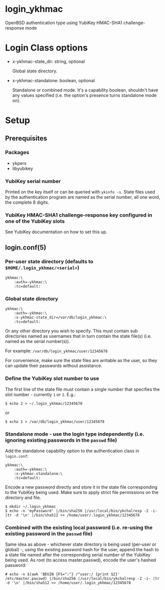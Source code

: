 # login\_ykhmac
OpenBSD authentication type using YubiKey HMAC-SHA1 challenge-response mode
# Login Class options
* x-ykhmac-state\_dir: string, optional

  Global state directory.
* x-ykhmac-standalone: boolean, optional

  Standalone or combined mode. It's a capability boolean, shouldn't have any values specified (i.e. the option's presence turns standalone mode on).
# Setup
## Prerequisites
### Packages
* ykpers
* libyubikey
### YubiKey serial number
Printed on the key itself or can be queried with `ykinfo -s`.
State files used by the authentication program are named as the serial number, all one word, the complete 8 digits.
### YubiKey HMAC-SHA1 challenge-response key configured in one of the YubiKey slots
See YubiKey documentation on how to set this up.
## login.conf(5)
### Per-user state directory (defaults to `$HOME/.login_ykhmac/<serial>`)
```
ykhmac:\
    :auth=-ykhmac:\
    :tc=default:
```
### Global state directory
```
ykhmac:\
    :auth=-ykhmac:\
    :x-ykhmac-state_dir=/var/db/login_ykhmac:\
    :tc=default:
```
Or any other directory you wish to specify. This must contain sub directories named as usernames that in turn contain the state file(s) (i.e. named as the serial number(s)).

For example: `/var/db/login_ykhmac/user/12345678`

For convenience, make sure the state files are writable as the user, so they can update their passwords without assistance.
### Define the YubiKey slot number to use
The first line of the state file must contain a single number that specifies the slot number - currently `1` or `2`.
E.g.:
```
$ echo 2 > ~/.login_ykhmac/12345678
```
or
```
$ echo 1 > /var/db/login_ykhmac/user/12345678
```
### Standalone mode - use the login type independently (i.e. ignoring existing passwords in the `passwd` file)
Add the standalone capability option to the authentication class in `login.conf`:
```
ykhmac:\
    :auth=-ykhmac:\
    :x-ykhmac-standalone:\
    :tc=default:
```
Encode a new password directly and store it in the state file corresponding to the YubiKey being used. Make sure to apply strict file permissions on the directory and file.
```
$ mkdir ~/.login_ykhmac
$ echo -n 'myPassword' |/bin/sha256 |/usr/local/bin/ykchalresp -2 -i- |tr -d '\n' |/bin/sha512 >> /home/user/.login_ykhmac/12345678
```
### Combined with the existing local password (i.e. re-using the existing password in the `passwd` file)
Same idea as above - whichever state directory is being used (per-user or global) -, using the existing password hash for the user, append the hash to a state file named after the corresponding serial number of the YubiKey being used.
As root (to access master.passwd), encode the user's hashed password:
```
# echo -n $(awk 'BEGIN {FS=":"} /^user:/ {print $2}' /etc/master.passwd) |/bin/sha256 |/usr/local/bin/ykchalresp -2 -i- |tr -d '\n' |/bin/sha512 >> /home/user/.login_ykhmac/12345678
```
